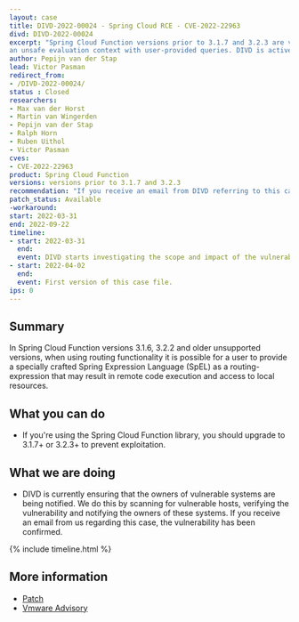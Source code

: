 ```yaml
---
layout: case
title: DIVD-2022-00024 - Spring Cloud RCE - CVE-2022-22963
divd: DIVD-2022-00024
excerpt: "Spring Cloud Function versions prior to 3.1.7 and 3.2.3 are vulnerable to remote code execution due to using
an unsafe evaluation context with user-provided queries. DIVD is actively notifying owners of vulnerable systems"
author: Pepijn van der Stap
lead: Victor Pasman
redirect_from:
- /DIVD-2022-00024/
status : Closed
researchers:
- Max van der Horst
- Martin van Wingerden
- Pepijn van der Stap
- Ralph Horn
- Ruben Uithol
- Victor Pasman 
cves: 
- CVE-2022-22963
product: Spring Cloud Function
versions: versions prior to 3.1.7 and 3.2.3
recommendation: "If you receive an email from DIVD referring to this case, the vulnerability has been confirmed. You should update the application to the newest versions 3.1.7 & 3.2.3."
patch_status: Available
-workaround: 
start: 2022-03-31
end: 2022-09-22
timeline:
- start: 2022-03-31
  end:
  event: DIVD starts investigating the scope and impact of the vulnerability.
- start: 2022-04-02
  end:	
  event: First version of this case file.
ips: 0
---
```

## Summary

In Spring Cloud Function versions 3.1.6, 3.2.2 and older unsupported versions, when using routing functionality it is possible for a user to provide a specially crafted Spring Expression Language (SpEL) as a routing-expression that may result in remote code execution and access to local resources.

## What you can do

* If you're using the Spring Cloud Function library, you should upgrade to 3.1.7+ or 3.2.3+ to prevent exploitation.


## What we are doing

* DIVD is currently ensuring that the owners of vulnerable systems are being notified. We do this by scanning for vulnerable hosts, verifying the vulnerability and notifying the owners of these systems. If you receive an email from us regarding this case, the vulnerability has been confirmed.

{% include timeline.html %}

## More information
* [Patch](https://github.com/spring-cloud/spring-cloud-function/releases/tag/v3.2.3)
* [Vmware Advisory](https://tanzu.vmware.com/security/cve-2022-22963)

